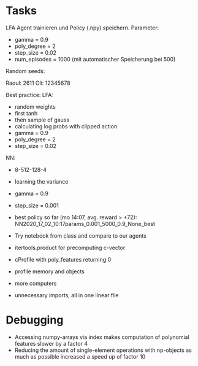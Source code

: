 # Tasks

LFA Agent trainieren und Policy (.npy) speichern.
Parameter:
* gamma = 0.9
* poly_degree = 2
* step_size = 0.02
* num_episodes = 1000 (mit automatischer Speicherung bei 500)

Random seeds:

Raoul: 2611
Oli: 12345678

Best practice:
LFA: 
* random weights 
* first tanh
* then sample of gauss
* calculating log probs with clipped action
* gamma = 0.9
* poly_degree = 2
* step_size = 0.02

NN: 
* 8-512-128-4 
* learning the variance
* gamma = 0.9
* step_size = 0.001

* best policy so far (mo 14:07, avg. reward > +72): NN2020_17_02_10:17params_0.001_5000_0.9_None_best
* Try notebook from class and compare to our agents
* itertools.product for precomputing c-vector
* cProfile with poly_features returning 0
* profile memory and objects
* more computers
* unnecessary imports, all in one linear file

# Debugging 

* Accessing numpy-arrays via index makes computation of polynomial features slower by a factor 4
* Reducing the amount of single-element operations with np-objects as much as possible increased a speed up of factor 10 